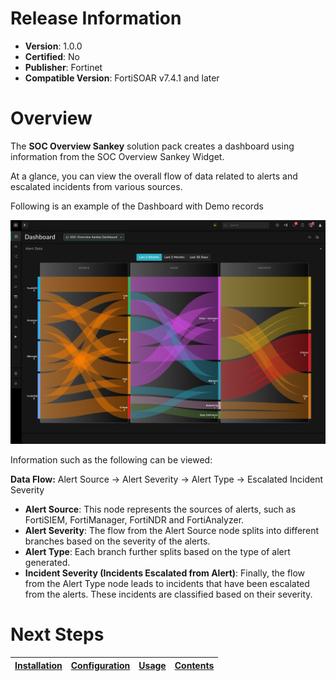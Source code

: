 # Release Information

* **Version**: 1.0.0
* **Certified**: No
* **Publisher**: Fortinet
* **Compatible Version**: FortiSOAR v7.4.1 and later

# Overview

The **SOC Overview Sankey** solution pack creates a dashboard using information from the SOC Overview Sankey Widget. 

At a glance, you can view the overall flow of data related to alerts and escalated incidents from various sources. 

Following is an example of the Dashboard with Demo records

![SOC Overview Sankey Dashboard](./docs/res/soc_overview_sankey_dashboard.png)

Information such as the following can be viewed:

**Data Flow:** Alert Source -> Alert Severity -> Alert Type -> Escalated Incident Severity

- **Alert Source**: This node represents the sources of alerts, such as FortiSIEM, FortiManager, FortiNDR and FortiAnalyzer.
- **Alert Severity**: The flow from the Alert Source node splits into different branches based on the severity of the alerts. 
- **Alert Type**: Each branch further splits based on the type of alert generated.
- **Incident Severity (Incidents Escalated from Alert)**: Finally, the flow from the Alert Type node leads to incidents that have been escalated from the alerts. These incidents are classified based on their severity.


# Next Steps

| [Installation](./docs/setup.md#installation) | [Configuration](./docs/setup.md#configuration) | [Usage](./docs/usage.md) | [Contents](./docs/contents.md) |
|----------------------------------------------|------------------------------------------------|--------------------------|--------------------------------|
